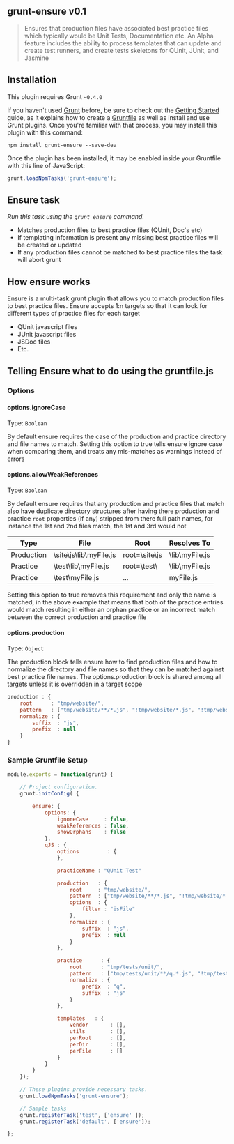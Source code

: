 ## grunt-ensure v0.1

>Ensures that production files have associated best practice files which typically would be Unit Tests, Documentation etc.
An Alpha feature includes the ability to process templates that can update and create test runners, and create tests skeletons
for QUnit, JUnit, and Jasmine

## Installation
This plugin requires Grunt `~0.4.0`

If you haven't used [Grunt](http://gruntjs.com/) before, be sure to check out the [Getting Started](http://gruntjs.com/getting-started)
guide, as it explains how to create a [Gruntfile](http://gruntjs.com/sample-gruntfile) as well as install and use Grunt plugins.
Once you're familiar with that process, you may install this plugin with this command:

```shell
npm install grunt-ensure --save-dev
```

Once the plugin has been installed, it may be enabled inside your Gruntfile with this line of JavaScript:

```js
grunt.loadNpmTasks('grunt-ensure');
```

## Ensure task
_Run this task using the `grunt ensure` command._

- Matches production files to best practice files (QUnit, Doc's etc)
- If templating information is present any missing best practice files will be created or updated
- If any production files cannot be matched to best practice files the task will abort grunt

## How ensure works
Ensure is a multi-task grunt plugin that allows you to match production files to best practice files. Ensure accepts 1:n
targets so that it can look for different types of practice files for each target

- QUnit javascript files
- JUnit javascript files
- JSDoc files
- Etc.

## Telling Ensure what to do using the gruntfile.js

### Options
#### options.ignoreCase
Type: `Boolean`

By default ensure requires the case of the production and practice directory and file names to match. Setting this option
to true tells ensure ignore case when comparing them, and treats any mis-matches as warnings instead of errors

#### options.allowWeakReferences
Type: `Boolean`

By default ensure requires that any production and practice files that match also have duplicate directory structures after
having there production and practice `root` properties (if any) stripped from there full path names, for instance the 1st
and 2nd files match, the 1st and 3rd would not

Type       | File | Root | Resolves To
-----------|------|------|------------
Production | \site\js\lib\myFile.js  | root=\site\js | \lib\myFile.js
Practice   | \test\lib\myFile.js     | root=\test\   | \lib\myFile.js
Practice   | \test\myFile.js         | ...           | myFile.js

Setting this option to true removes this requirement and only the name is matched, in the above example that means that
both of the practice entries would match resulting in either an orphan practice or an incorrect match between the correct
production and practice file

#### options.production
Type: `Object`

The production block tells ensure how to find production files and how to normalize the directory and file names so that
they can be matched against best practice file names.  The options.production block is shared among all targets unless
it is overridden in a target scope

```javascript
production : {
    root      : "tmp/website/",
    pattern   : ["tmp/website/**/*.js", "!tmp/website/*.js", "!tmp/website/vendor/**"],
    normalize : {
        suffix  : "js",
        prefix  : null
    }
}

```

### Sample Gruntfile Setup

```javascript
module.exports = function(grunt) {

    // Project configuration.
    grunt.initConfig( {

        ensure: {
            options: {
                ignoreCase     : false,
                weakReferences : false,
                showOrphans    : false
            },
            qJS : {
                options         : {
                },

                practiceName : "QUnit Test"

                production   : {
                    root     : "tmp/website/",
                    pattern  : ["tmp/website/**/*.js", "!tmp/website/*.js", "!tmp/website/vendor/**"],
                    options  : {
                        filter : "isFile"
                    },
                    normalize : {
                        suffix  : "js",
                        prefix  : null
                    }
                },

                practice      : {
                    root      : "tmp/tests/unit/",
                    pattern   : ["tmp/tests/unit/**/q.*.js", "!tmp/tests/unit/*.js"],
                    normalize : {
                        prefix  : "q",
                        suffix  : "js"
                    }
                },

                templates   : {
                    vendor       : [],
                    utils        : [],
                    perRoot      : [],
                    perDir       : [],
                    perFile      : []
                }
            }
        }
    });

    // These plugins provide necessary tasks.
    grunt.loadNpmTasks('grunt-ensure');

    // Sample tasks
    grunt.registerTask('test', ['ensure' ]);
    grunt.registerTask('default', ['ensure']);

};
```